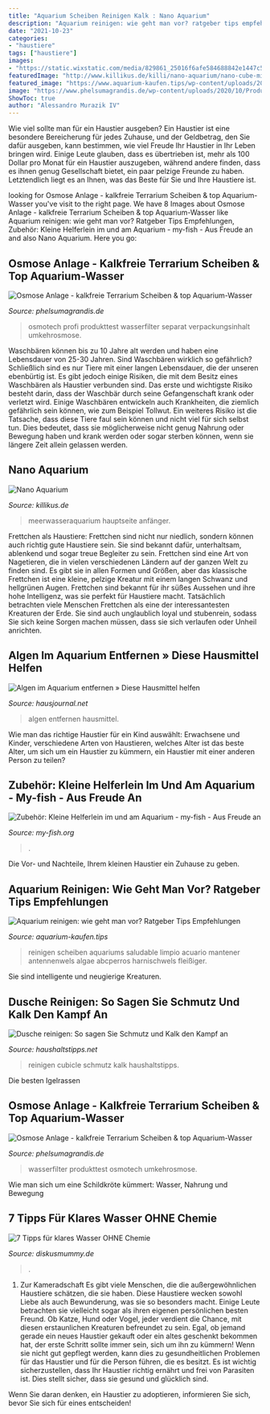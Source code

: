 ```yaml
---
title: "Aquarium Scheiben Reinigen Kalk : Nano Aquarium"
description: "Aquarium reinigen: wie geht man vor? ratgeber tips empfehlungen"
date: "2021-10-23"
categories:
- "haustiere"
tags: ["haustiere"]
images:
- "https://static.wixstatic.com/media/829861_25016f6afe584688842e1447c5d275de~mv2.jpg/v1/fit/w_1000%2Ch_1000%2Cal_c%2Cq_80/file.jpg"
featuredImage: "http://www.killikus.de/killi/nano-aquarium/nano-cube-mirko-becker.jpg"
featured_image: "https://www.aquarium-kaufen.tips/wp-content/uploads/2017/08/aquarium-scheiben-reinigen-243x300.jpg"
image: "https://www.phelsumagrandis.de/wp-content/uploads/2020/10/Produkttest_osmotech_wasserfilter_profi-7840-768x512.jpg"
ShowToc: true
author: "Alessandro Murazik IV"
---
```



Wie viel sollte man für ein Haustier ausgeben?
Ein Haustier ist eine besondere Bereicherung für jedes Zuhause, und der Geldbetrag, den Sie dafür ausgeben, kann bestimmen, wie viel Freude Ihr Haustier in Ihr Leben bringen wird. Einige Leute glauben, dass es übertrieben ist, mehr als 100 Dollar pro Monat für ein Haustier auszugeben, während andere finden, dass es ihnen genug Gesellschaft bietet, ein paar pelzige Freunde zu haben. Letztendlich liegt es an Ihnen, was das Beste für Sie und Ihre Haustiere ist.

	

		
looking for Osmose Anlage - kalkfreie Terrarium Scheiben &amp; top Aquarium-Wasser you've visit to the right page. We have 8 Images about Osmose Anlage - kalkfreie Terrarium Scheiben &amp; top Aquarium-Wasser like Aquarium reinigen: wie geht man vor? Ratgeber Tips Empfehlungen, Zubehör: Kleine Helferlein im und am Aquarium - my-fish - Aus Freude an and also Nano Aquarium. Here you go:
		
    
## Osmose Anlage - Kalkfreie Terrarium Scheiben &amp; Top Aquarium-Wasser

<img loading=lazy src="https://www.phelsumagrandis.de/wp-content/uploads/2020/10/Produkttest_osmotech_wasserfilter_profi-7913-768x512.jpg" onerror="this.onerror=null;this.src='https://tse3.mm.bing.net/th?id=OIP.4wKlh5EQVatHprGYowNtCwHaE8&amp;pid=15.1';" alt="Osmose Anlage - kalkfreie Terrarium Scheiben &amp; top Aquarium-Wasser">

_Source: phelsumagrandis.de_

>osmotech profi produkttest wasserfilter separat verpackungsinhalt umkehrosmose. 

	

Waschbären können bis zu 10 Jahre alt werden und haben eine Lebensdauer von 25-30 Jahren.
Sind Waschbären wirklich so gefährlich? Schließlich sind es nur Tiere mit einer langen Lebensdauer, die der unseren ebenbürtig ist.
Es gibt jedoch einige Risiken, die mit dem Besitz eines Waschbären als Haustier verbunden sind. Das erste und wichtigste Risiko besteht darin, dass der Waschbär durch seine Gefangenschaft krank oder verletzt wird. Einige Waschbären entwickeln auch Krankheiten, die ziemlich gefährlich sein können, wie zum Beispiel Tollwut.
Ein weiteres Risiko ist die Tatsache, dass diese Tiere faul sein können und nicht viel für sich selbst tun. Dies bedeutet, dass sie möglicherweise nicht genug Nahrung oder Bewegung haben und krank werden oder sogar sterben können, wenn sie längere Zeit allein gelassen werden.

    
## Nano Aquarium

<img loading=lazy src="http://www.killikus.de/killi/nano-aquarium/nano-cube-mirko-becker.jpg" onerror="this.onerror=null;this.src='https://tse1.mm.bing.net/th?id=OIP.doM32oBcJlsKbjzVWhs2kwAAAA&amp;pid=15.1';" alt="Nano Aquarium">

_Source: killikus.de_

>meerwasseraquarium hauptseite anfänger. 

	

Frettchen als Haustiere: Frettchen sind nicht nur niedlich, sondern können auch richtig gute Haustiere sein. Sie sind bekannt dafür, unterhaltsam, ablenkend und sogar treue Begleiter zu sein.
Frettchen sind eine Art von Nagetieren, die in vielen verschiedenen Ländern auf der ganzen Welt zu finden sind. Es gibt sie in allen Formen und Größen, aber das klassische Frettchen ist eine kleine, pelzige Kreatur mit einem langen Schwanz und hellgrünen Augen. Frettchen sind bekannt für ihr süßes Aussehen und ihre hohe Intelligenz, was sie perfekt für Haustiere macht. Tatsächlich betrachten viele Menschen Frettchen als eine der interessantesten Kreaturen der Erde. Sie sind auch unglaublich loyal und stubenrein, sodass Sie sich keine Sorgen machen müssen, dass sie sich verlaufen oder Unheil anrichten.

    
## Algen Im Aquarium Entfernen » Diese Hausmittel Helfen

<img loading=lazy src="https://www.hausjournal.net/wp-content/uploads/algen-im-aquarium-entfernen-hausmittel-720x480.jpg" onerror="this.onerror=null;this.src='https://tse1.mm.bing.net/th?id=OIP.W55cW_vRGJeEQZrcOVz2nAHaE8&amp;pid=15.1';" alt="Algen im Aquarium entfernen » Diese Hausmittel helfen">

_Source: hausjournal.net_

>algen entfernen hausmittel. 

	

Wie man das richtige Haustier für ein Kind auswählt: Erwachsene und Kinder, verschiedene Arten von Haustieren, welches Alter ist das beste Alter, um sich um ein Haustier zu kümmern, ein Haustier mit einer anderen Person zu teilen?

    
## Zubehör: Kleine Helferlein Im Und Am Aquarium - My-fish - Aus Freude An

<img loading=lazy src="https://my-fish.org/wp-content/uploads/2017/05/Membranpumpe-2.jpg" onerror="this.onerror=null;this.src='https://tse4.mm.bing.net/th?id=OIP.tOoE4agdLg3bjYi_NnjDRgHaF0&amp;pid=15.1';" alt="Zubehör: Kleine Helferlein im und am Aquarium - my-fish - Aus Freude an">

_Source: my-fish.org_

>. 

	

Die Vor- und Nachteile, Ihrem kleinen Haustier ein Zuhause zu geben.

    
## Aquarium Reinigen: Wie Geht Man Vor? Ratgeber Tips Empfehlungen

<img loading=lazy src="https://www.aquarium-kaufen.tips/wp-content/uploads/2017/08/aquarium-scheiben-reinigen-243x300.jpg" onerror="this.onerror=null;this.src='https://tse4.mm.bing.net/th?id=OIP.BYrfrIy2kYxl5pGBRd9a_QAAAA&amp;pid=15.1';" alt="Aquarium reinigen: wie geht man vor? Ratgeber Tips Empfehlungen">

_Source: aquarium-kaufen.tips_

>reinigen scheiben aquariums saludable limpio acuario mantener antennenwels algae abcperros harnischwels fleißiger. 

	

Sie sind intelligente und neugierige Kreaturen.

    
## Dusche Reinigen: So Sagen Sie Schmutz Und Kalk Den Kampf An

<img loading=lazy src="https://www.haushaltstipps.net/wp-content/uploads/Dusche-putzen-1024x683.jpeg" onerror="this.onerror=null;this.src='https://tse4.mm.bing.net/th?id=OIP.r7VhjWusILInaDBZtu8ytQHaE8&amp;pid=15.1';" alt="Dusche reinigen: So sagen Sie Schmutz und Kalk den Kampf an">

_Source: haushaltstipps.net_

>reinigen cubicle schmutz kalk haushaltstipps. 

	

Die besten Igelrassen

    
## Osmose Anlage - Kalkfreie Terrarium Scheiben &amp; Top Aquarium-Wasser

<img loading=lazy src="https://www.phelsumagrandis.de/wp-content/uploads/2020/10/Produkttest_osmotech_wasserfilter_profi-7840-768x512.jpg" onerror="this.onerror=null;this.src='https://tse1.mm.bing.net/th?id=OIP._cPSs3UX066vRIjrqElhHwHaE8&amp;pid=15.1';" alt="Osmose Anlage - kalkfreie Terrarium Scheiben &amp; top Aquarium-Wasser">

_Source: phelsumagrandis.de_

>wasserfilter produkttest osmotech umkehrosmose. 

	

Wie man sich um eine Schildkröte kümmert: Wasser, Nahrung und Bewegung

    
## 7 Tipps Für Klares Wasser OHNE Chemie

<img loading=lazy src="https://static.wixstatic.com/media/829861_25016f6afe584688842e1447c5d275de~mv2.jpg/v1/fit/w_1000%2Ch_1000%2Cal_c%2Cq_80/file.jpg" onerror="this.onerror=null;this.src='https://tse1.mm.bing.net/th?id=OIP.yyMfa3althIheueUQFZk3gHaFj&amp;pid=15.1';" alt="7 Tipps für klares Wasser OHNE Chemie">

_Source: diskusmummy.de_

>. 

	

1. Zur Kameradschaft
Es gibt viele Menschen, die die außergewöhnlichen Haustiere schätzen, die sie haben. Diese Haustiere wecken sowohl Liebe als auch Bewunderung, was sie so besonders macht. Einige Leute betrachten sie vielleicht sogar als ihren eigenen persönlichen besten Freund. Ob Katze, Hund oder Vogel, jeder verdient die Chance, mit diesen erstaunlichen Kreaturen befreundet zu sein.
Egal, ob jemand gerade ein neues Haustier gekauft oder ein altes geschenkt bekommen hat, der erste Schritt sollte immer sein, sich um ihn zu kümmern! Wenn sie nicht gut gepflegt werden, kann dies zu gesundheitlichen Problemen für das Haustier und für die Person führen, die es besitzt. Es ist wichtig sicherzustellen, dass Ihr Haustier richtig ernährt und frei von Parasiten ist. Dies stellt sicher, dass sie gesund und glücklich sind.

Wenn Sie daran denken, ein Haustier zu adoptieren, informieren Sie sich, bevor Sie sich für eines entscheiden!

